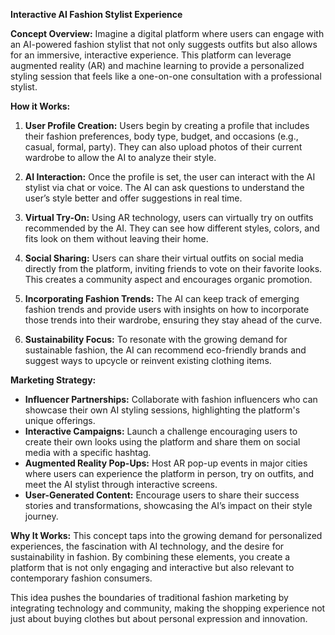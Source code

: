 **Interactive AI Fashion Stylist Experience**

**Concept Overview:**
Imagine a digital platform where users can engage with an AI-powered fashion stylist that not only suggests outfits but also allows for an immersive, interactive experience. This platform can leverage augmented reality (AR) and machine learning to provide a personalized styling session that feels like a one-on-one consultation with a professional stylist.

**How it Works:**
1. **User Profile Creation:** Users begin by creating a profile that includes their fashion preferences, body type, budget, and occasions (e.g., casual, formal, party). They can also upload photos of their current wardrobe to allow the AI to analyze their style.

2. **AI Interaction:** Once the profile is set, the user can interact with the AI stylist via chat or voice. The AI can ask questions to understand the user’s style better and offer suggestions in real time.

3. **Virtual Try-On:** Using AR technology, users can virtually try on outfits recommended by the AI. They can see how different styles, colors, and fits look on them without leaving their home.

4. **Social Sharing:** Users can share their virtual outfits on social media directly from the platform, inviting friends to vote on their favorite looks. This creates a community aspect and encourages organic promotion.

5. **Incorporating Fashion Trends:** The AI can keep track of emerging fashion trends and provide users with insights on how to incorporate those trends into their wardrobe, ensuring they stay ahead of the curve.

6. **Sustainability Focus:** To resonate with the growing demand for sustainable fashion, the AI can recommend eco-friendly brands and suggest ways to upcycle or reinvent existing clothing items.

**Marketing Strategy:**
- **Influencer Partnerships:** Collaborate with fashion influencers who can showcase their own AI styling sessions, highlighting the platform's unique offerings.
- **Interactive Campaigns:** Launch a challenge encouraging users to create their own looks using the platform and share them on social media with a specific hashtag.
- **Augmented Reality Pop-Ups:** Host AR pop-up events in major cities where users can experience the platform in person, try on outfits, and meet the AI stylist through interactive screens.
- **User-Generated Content:** Encourage users to share their success stories and transformations, showcasing the AI’s impact on their style journey.

**Why It Works:**
This concept taps into the growing demand for personalized experiences, the fascination with AI technology, and the desire for sustainability in fashion. By combining these elements, you create a platform that is not only engaging and interactive but also relevant to contemporary fashion consumers.

This idea pushes the boundaries of traditional fashion marketing by integrating technology and community, making the shopping experience not just about buying clothes but about personal expression and innovation.